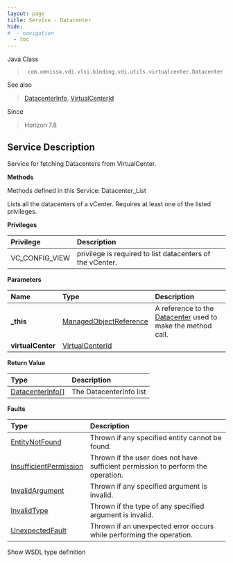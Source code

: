 ```yaml
---
layout: page
title: Service - Datacenter
hide:
#  - navigation
  - toc
---
```








Java Class
> ` com.omnissa.vdi.vlsi.binding.vdi.utils.virtualcenter.Datacenter`

See also
> [DatacenterInfo](vdi.utils.virtualcenter.Datacenter.DatacenterInfo.md), [VirtualCenterId](vdi.entity.VirtualCenterId.md)

Since
> Horizon 7.8





## Service Description

Service for fetching Datacenters from VirtualCenter.

**Methods**

Methods defined in this Service:
Datacenter_List




Lists all the datacenters of a vCenter. Requires at least one of the listed privileges.

**Privileges**

Privilege | Description
:---|:---
VC_CONFIG_VIEW|  privilege is required to list datacenters of the vCenter.



**Parameters**

 Name | Type | Description
:---|:---|:---
**_this**| [ManagedObjectReference](vmodl.ManagedObjectReference.md)|  A reference to the [Datacenter](vdi.utils.virtualcenter.Datacenter.md) used to make the method call.
**virtualCenter**| [VirtualCenterId](vdi.entity.VirtualCenterId.md)|




**Return Value**

Type | Description
:---|:---
[DatacenterInfo[]](vdi.utils.virtualcenter.Datacenter.DatacenterInfo.md)| The DatacenterInfo list



**Faults**

Type | Description
:---|:---
[EntityNotFound](vdi.fault.EntityNotFound.md)| Thrown if any specified entity cannot be found.
[InsufficientPermission](vdi.fault.InsufficientPermission.md)| Thrown if the user does not have sufficient permission to perform the operation.
[InvalidArgument](vdi.fault.InvalidArgument.md)| Thrown if any specified argument is invalid.
[InvalidType](vdi.fault.InvalidType.md)| Thrown if the type of any specified argument is invalid.
[UnexpectedFault](vdi.fault.UnexpectedFault.md)| Thrown if an unexpected error occurs while performing the operation.

Show WSDL type definition












 
